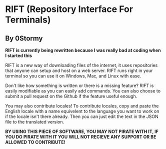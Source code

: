 # RIFT (Repository Interface For Terminals)
## By 0Stormy

**RIFT is currently being rewritten because I was really bad at coding when I started this**

RIFT is a new way of downloading files of the internet, it uses repositories that anyone can setup and host on a web server. RIFT runs right in your terminal so you can use it on Windows, Mac, and Linux with ease.

Don't like how something is written or there is a missing feature? RIFT is easily modifiable as you can easily add commands. You can also choose to submit a pull request on the Github if the feature useful enough.

You may also contribute locales! To contribute locales, copy and paste the English locale with a name equivelent to the language you want to work on if the locale isn't there already. Then you can just edit the text in the JSON file to the translated version.

**BY USING THIS PIECE OF SOFTWARE, YOU MAY NOT PIRATE WITH IT, IF YOU DO PIRATE WITH IT YOU WILL NOT RECIEVE ANY SUPPORT OR BE ALLOWED TO CONTRIBUTE!**
